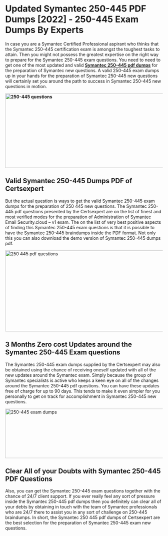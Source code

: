 <h1><strong>Updated Symantec 250-445 PDF Dumps [2022] - 250-445 Exam Dumps By Experts&nbsp;</strong></h1>
<p><span style="font-weight: 400;">In case you are a Symantec Certified Professional aspirant who thinks that the Symantec 250-445 certification exam is amongst the toughest tasks to attain. Then you might not possess the greatest expertise on the right way to prepare for the Symantec 250-445 exam questions. You need to need to get one of the most updated and valid <strong><a href="https://www.certsexpert.com/250-445-pdf-questions.html">Symantec 250-445 pdf dumps</a></strong> for the preparation of Symantec new questions. A valid  250-445 exam dumps up in your hands for the preparation of Symantec 250-445 new questions will certainly set you around the path to success in Symantec 250-445 new questions in motion.</span></p>
<p><span style="font-weight: 400;"><strong><img style="display: block; margin-left: auto; margin-right: auto;" src="https://i.ibb.co/QXh983F/73475278-2429792180625311-4586132736837681152-n.jpg" alt="250-445 questions" width="632" height="238" /></strong></span></p>
<h2><strong>Valid Symantec 250-445 Dumps PDF of Certsexpert</strong></h2>
<p><span style="font-weight: 400;">But the actual question is ways to get the valid Symantec 250-445 exam dumps for the preparation of 250 445 new questions. The Symantec 250-445 pdf questions presented by the Certsexpert are on the list of finest and most verified modes for the preparation of Administration of Symantec Email Security.cloud – v1 exam. The on the list of very best positive aspects of finding this Symantec 250-445 exam questions is that it is possible to have the Symantec 250-445 braindumps inside the PDF format. Not only this you can also download the demo version of Symantec 250-445 dumps pdf.</span></p>
<p><span style="font-weight: 400;"><img style="display: block; margin-left: auto; margin-right: auto;" src="https://i.ibb.co/Jd8hN2L/76714008-3182067705200142-8735104740007870464-n.jpg" alt="250 445 pdf questions" width="701" height="259" /></span></p>
<h2><strong>3 Months Zero cost Updates around the Symantec 250-445 Exam questions</strong></h2>
<p><span style="font-weight: 400;">The Symantec 250-445 exam dumps supplied by the Certsexpert may also be obtained using the chance of receiving oneself updated with all of the new updates around the Symantec exam. Simply because the group of Symantec specialists is active who keeps a keen eye on all of the changes around the Symantec 250-445 pdf questions. You can have these updates free of charge for up to 90 days. This tends to make it even simpler for you personally to get on track for accomplishment in Symantec 250-445 new questions.</span></p>
<p><span style="font-weight: 400;"><a href="https://www.certsexpert.com/250-445-pdf-questions.html"><img style="display: block; margin-left: auto; margin-right: auto;" src="https://i.ibb.co/TMnKrkJ/75398236-424489711531572-5064688549987614720-n.jpg" alt="250-445 exam dumps" width="714" height="158" /></a></span></p>
<h2><strong>Clear All of your Doubts with Symantec 250-445 PDF Questions</strong></h2>
<p>Also, you can get the Symantec 250-445 exam questions together with the chance of 24/7 client support. If you ever really feel any sort of pressure inside the Symantec 250-445 pdf dumps then you definitely can clear all of your debts by obtaining in touch with the team of Symantec professionals who are 24/7 there to assist you in any sort of challenge on  250-445 braindumps. In short, the Symantec 250 445 pdf dumps of Certsexpert are the best selection for the preparation of Symantec 250-445 exam new questions.</p>
